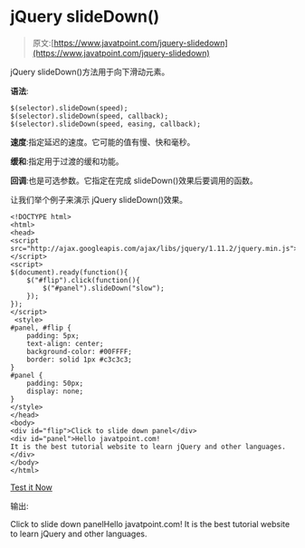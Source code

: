 # jQuery slideDown()

> 原文:[https://www.javatpoint.com/jquery-slidedown](https://www.javatpoint.com/jquery-slidedown)

jQuery slideDown()方法用于向下滑动元素。

**语法**:

```
$(selector).slideDown(speed);
$(selector).slideDown(speed, callback); 
$(selector).slideDown(speed, easing, callback);

```

**速度**:指定延迟的速度。它可能的值有慢、快和毫秒。

**缓和**:指定用于过渡的缓和功能。

**回调**:也是可选参数。它指定在完成 slideDown()效果后要调用的函数。

让我们举个例子来演示 jQuery slideDown()效果。

```
<!DOCTYPE html>
<html>
<head>
<script src="http://ajax.googleapis.com/ajax/libs/jquery/1.11.2/jquery.min.js"></script>
<script> 
$(document).ready(function(){
    $("#flip").click(function(){
        $("#panel").slideDown("slow");
    });
});
</script>
 <style> 
#panel, #flip {
    padding: 5px;
    text-align: center;
    background-color: #00FFFF;
    border: solid 1px #c3c3c3;
}
#panel {
    padding: 50px;
    display: none;
}
</style>
</head>
<body>
<div id="flip">Click to slide down panel</div>
<div id="panel">Hello javatpoint.com! 
It is the best tutorial website to learn jQuery and other languages.</div>
</body>
</html>

```

[Test it Now](https://www.javatpoint.com/oprweb/test.jsp?filename=jqueryslidedown1)

输出:

Click to slide down panelHello javatpoint.com! It is the best tutorial website to learn jQuery and other languages.